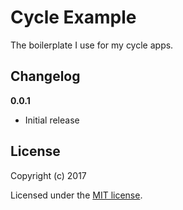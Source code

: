 # Cycle Example

The boilerplate I use for my cycle apps.

## Changelog

__0.0.1__

- Initial release

## License

Copyright (c) 2017

Licensed under the [MIT license](LICENSE).
